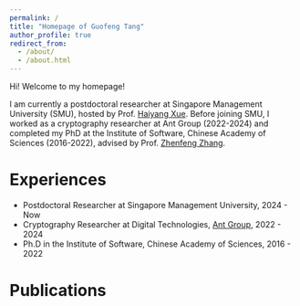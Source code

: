 ```yaml
---
permalink: /
title: "Homepage of Guofeng Tang"
author_profile: true
redirect_from: 
  - /about/
  - /about.html
---
```


Hi! Welcome to my homepage!

I am currently a postdoctoral researcher at Singapore Management University (SMU), hosted by Prof. [Haiyang Xue](https://haiyangxc.github.io/hyxue/). Before joining SMU, I worked as a cryptography researcher at Ant Group (2022-2024) and completed my PhD at the Institute of Software, Chinese Academy of Sciences (2016-2022), advised by Prof. [Zhenfeng Zhang](https://people.ucas.ac.cn/~zfzhang?language=en).

Experiences
======

* Postdoctoral Researcher at Singapore Management University, 2024 - Now
* Cryptography Researcher at Digital Technologies, [Ant Group](https://www.antgroup.com/en), 2022 - 2024
* Ph.D in the Institute of Software, Chinese Academy of Sciences, 2016 - 2022

Publications
======
